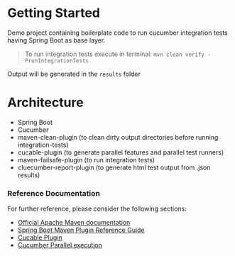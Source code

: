 # Getting Started
Demo project containing boilerplate code to run cucumber integration tests having Spring Boot as base layer.

> To run integration tests execute in terminal: `mvn clean verify -PrunIntegrationTests`

Output will be generated in the `results` folder

# Architecture
- Spring Boot
- Cucumber
- maven-clean-plugin (to clean dirty output directories before running integration-tests)
- cucable-plugin (to generate parallel features and parallel test runners)
- maven-failsafe-plugin (to run integration tests)
- cluecumber-report-plugin (to generate html test output from .json results)

### Reference Documentation
For further reference, please consider the following sections:

* [Official Apache Maven documentation](https://maven.apache.org/guides/index.html)
* [Spring Boot Maven Plugin Reference Guide](https://docs.spring.io/spring-boot/docs/2.7.0/maven-plugin/reference/html/)
* [Cucable Plugin](https://github.com/trivago/cucable-plugin)
* [Cucumber Parallel execution](https://cucumber.io/docs/guides/parallel-execution/)
